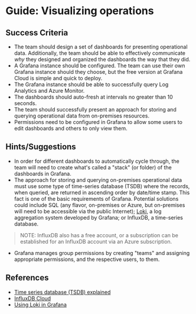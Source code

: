 # Guide: Visualizing operations

## Success Criteria

* The team should design a set of dashboards for presenting operational data. Additionally, the team should be able to effectively communicate _why_ they designed and organized the dashboards the way that they did.
* A Grafana instance should be configured. The team can use their own Grafana instance should they choose, but the free version at Grafana Cloud is simple and quick to deploy.
* The Grafana instance should be able to successfully query Log Analytics and Azure Monitor.
* The dashboards should auto-fresh at intervals no greater than 10 seconds.
* The team should successfully present an approach for storing and querying operational data from on-premises resources. 
* Permissions need to be configured in Grafana to allow some users to edit dashboards and others to only view them.
## Hints/Suggestions

* In order for different dashboards to automatically cycle through, the team will need to create what's called a "stack" (or folder) of the dashboards in Grafana. 
* The approach for storing and querying on-premises operational data must use some type of time-series database (TSDB) where the records, when queried, are returned in ascending order by date/time stamp. This fact is one of the basic requirements of Grafana. Potential solutions could include SQL (any flavor, on-premises or Azure, but on-premises will need to be accessible via the public Internet); <a href="https://grafana.com/oss/loki/" target="_blank">Loki</a>, a log aggregation system developed by Grafana; or InfluxDB, a time-series database.

> NOTE: InfluxDB also has a free account, or a subscription can be established for an InfluxDB account via an Azure subscription.

* Grafana manages group permissions by creating "teams" and assigning appropriate permissions, and the respective users, to them.
## References
* <a href="https://www.influxdata.com/time-series-database/" target="_blank">Time series database (TSDB) explained</a>
* <a href="https://www.influxdata.com/products/influxdb-cloud/" target="_blank">InfluxDB Cloud</a>
* <a href="https://grafana.com/docs/grafana/latest/datasources/loki/" target="_blank">Using Loki in Grafana</a>
